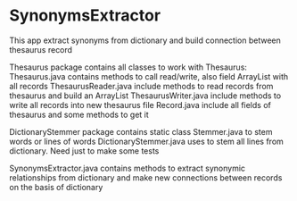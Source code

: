 # SynonymsExtractor
This app extract synonyms from dictionary and build connection between thesaurus record

Thesaurus package contains all classes to work with Thesaurus:
Thesaurus.java contains methods to call read/write, also field ArrayList with all records
ThesaurusReader.java include methods to read records from thesaurus and build an ArrayList
ThesaurusWriter.java include methods to write all records into new thesaurus file
Record.java include all fields of thesaurus and some methods to get it

DictionaryStemmer package contains static class Stemmer.java to stem words or lines of words
DictionaryStemmer.java uses to stem all lines from dictionary. Need just to make some tests

SynonymsExtractor.java contains methods to extract synonymic relationships from dictionary and make new
connections between records on the basis of dictionary 